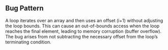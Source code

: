 ## Bug Pattern

A loop iterates over an array and then uses an offset (i+1) without adjusting the loop bounds. This can cause an out-of-bounds access when the loop reaches the final element, leading to memory corruption (buffer overflow). The bug arises from not subtracting the necessary offset from the loop’s terminating condition.